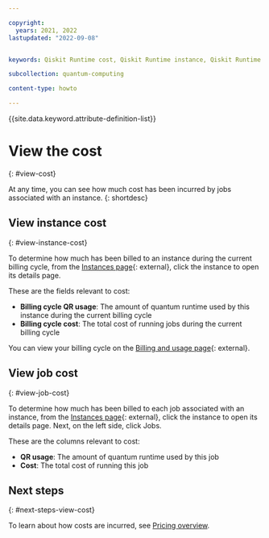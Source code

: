 ```yaml
---

copyright:
  years: 2021, 2022
lastupdated: "2022-09-08"


keywords: Qiskit Runtime cost, Qiskit Runtime instance, Qiskit Runtime job cost, Qiskit Runtime price

subcollection: quantum-computing

content-type: howto

---
```


{{site.data.keyword.attribute-definition-list}}


# View the cost
{: #view-cost}

At any time, you can see how much cost has been incurred by jobs associated with an instance.
{: shortdesc}


## View instance cost
{: #view-instance-cost}

To determine how much has been billed to an instance during the current billing cycle, from the [Instances page](https://cloud.ibm.com/quantum/instances){: external}, click the instance to open its details page.  

These are the fields relevant to cost:

* **Billing cycle QR usage**: The amount of quantum runtime used by this instance during the current billing cycle
* **Billing cycle cost**: The total cost of running jobs during the current billing cycle

You can view your billing cycle on the [Billing and usage page](https://cloud.ibm.com/billing){: external}.

## View job cost
{: #view-job-cost}

To determine how much has been billed to each job associated with an instance, from the [Instances page](https://cloud.ibm.com/quantum/instances){: external}, click the instance to open its details page.  Next, on the left side, click Jobs.

These are the columns relevant to cost:

* **QR usage**: The amount of quantum runtime used by this job
* **Cost**: The total cost of running this job

## Next steps
{: #next-steps-view-cost}

To learn about how costs are incurred, see [Pricing overview](/docs/quantum-computing?topic=quantum-computing-cost#pricing-overview).
